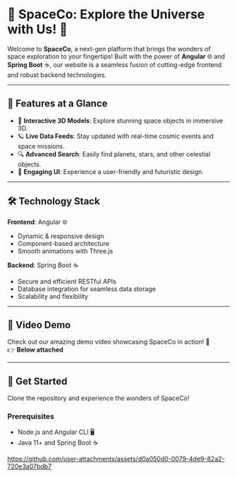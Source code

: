 # 🌌 **SpaceCo: Explore the Universe with Us!** 🌠  

Welcome to **SpaceCo**, a next-gen platform that brings the wonders of space exploration to your fingertips! Built with the power of **Angular** 🌐 and **Spring Boot** ☕, our website is a seamless fusion of cutting-edge frontend and robust backend technologies.  

---

## 🌟 **Features at a Glance**  
- 🚀 **Interactive 3D Models**: Explore stunning space objects in immersive 3D.  
- 🪐 **Live Data Feeds**: Stay updated with real-time cosmic events and space missions.  
- 🔍 **Advanced Search**: Easily find planets, stars, and other celestial objects.  
- 🌠 **Engaging UI**: Experience a user-friendly and futuristic design.  

---

## 🛠️ **Technology Stack**  
**Frontend**: Angular 🌐  
- Dynamic & responsive design  
- Component-based architecture  
- Smooth animations with Three.js  

**Backend**: Spring Boot ☕  
- Secure and efficient RESTful APIs  
- Database integration for seamless data storage  
- Scalability and flexibility  

---

## 🎥 **Video Demo**  
Check out our amazing demo video showcasing SpaceCo in action! 🌟  
👉 **Below attached**  

---

## 🚀 **Get Started**  
Clone the repository and experience the wonders of SpaceCo!  

### Prerequisites  
- Node.js and Angular CLI 🖥️  
- Java 11+ and Spring Boot ☕  


https://github.com/user-attachments/assets/d0a050d0-0079-4de9-82a2-720e3a07bdb7




